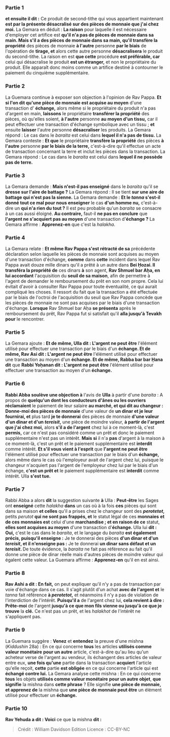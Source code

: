 
### Partie 1
<b>et ensuite il dit :</b> Ce produit de second-tithe qui vous appartient maintenant <b>est par la présente désacralisé sur des pièces de monnaie que j'ai chez moi.</b> La Gemara en déduit : <b>La raison</b> pour laquelle il est nécessaire d'employer cet artifice est <b>qu'il n'a pas de pièces de monnaie dans sa main. Mais s'il a des pièces de monnaie dans sa main, qu'il transfère la propriété</b> des pièces de monnaie <b>à l'autre</b> personne <b>par le biais</b> de l'opération de <b>tirage, et</b> alors cette autre personne <b>désacralisera</b> le produit du second-tithe. La raison en est <b>que cette</b> procédure <b>est préférable, car</b> celui qui désacralise le produit <b>est un étranger,</b> et non le propriétaire du produit. Elle apparaît donc moins comme un artifice destiné à contourner le paiement du cinquième supplémentaire.

### Partie 2
La Guemara continue à exposer son objection à l'opinion de Rav Pappa. <b>Et si l'on dit qu'une pièce de monnaie est acquise au moyen</b> d'une transaction d' <b>échange,</b> alors même si le propriétaire du produit n'a pas d'argent en main, <b>laissons</b> le propriétaire <b>transférer la propriété</b> des pièces, où qu'elles soient, <b>à l'autre</b> personne <b>au moyen d'un tissu,</b> car il peut effectuer une transaction d'échange symbolique avec un tissu ; <b>et</b> ensuite <b>laisser</b> l'autre personne <b>désacraliser</b> les produits. La Gemara répond : Le cas dans le <i>baraita</i> est celui dans <b>lequel il n'a pas de tissu.</b> La Gemara conteste : <b>Et que</b> le propriétaire <b>transfère la propriété</b> des pièces <b>à l'autre</b> personne <b>par le biais de la terre,</b> c'est-à-dire qu'il effectue un acte de transaction concernant la terre et inclut les pièces dans la transaction. La Gemara répond : Le cas dans le <i>baraita</i> est celui dans <b>lequel il ne possède pas de terre.</b>

### Partie 3
La Gemara demande : <b>Mais n'est-il pas enseigné</b> dans le <i>baraita</i> qu'il se <b>dresse sur l'aire de battage ?</b> La Gemara répond : Il se tient <b>sur une aire de battage qui n'est pas la sienne.</b> La Gemara demande : <b>Et le <i>tanna</i> s'est-il donné tout ce mal pour nous enseigner</b> le cas <b>d'un homme nu,</b> c'est-à-dire un <b>qui n'a rien du tout ?</b> Il est peu probable qu'un <i>baraita</i> se consacre à un cas aussi éloigné. <b>Au contraire,</b> faut-il <b>ne pas en conclure</b> que <b>l'argent ne s'acquiert pas au moyen</b> d'une transaction d'<b>échange ?</b> La Gemara affirme : <b>Apprenez-en</b> que c'est la <i>halakha</i>.

### Partie 4
La Gemara relate : <b>Et même Rav Pappa s'est rétracté de sa</b> précédente déclaration selon laquelle les pièces de monnaie sont acquises au moyen d'une transaction d'échange, <b>comme</b> dans <b>cette</b> incident dans lequel Rav Pappa avait douze mille dinars</b> qu'il a prêté à un autre dans <b>Bei Ḥozai. Il transféra la propriété de</b> ces dinars <b>à</b> son agent, <b>Rav Shmuel bar Aḥa, en lui accordant</b> l'acquisition du <b>seuil de sa maison</b>, afin de permettre à l'agent de demander le remboursement du prêt en son nom propre. Cela lui évitait d'avoir à consulter Rav Pappa pour toute éventualité, ce qui aurait compliqué les choses. Il ressort du fait que la transaction a été effectuée par le biais de l'octroi de l'acquisition du seuil que Rav Pappa concède que les pièces de monnaie ne sont pas acquises par le biais d'une transaction d'échange. <b>Lorsque</b> Rav Shmuel bar Aḥa <b>se présenta</b> après le remboursement du prêt, Rav Pappa fut si satisfait qu'il <b>alla jusqu'à Tevakh pour</b> le rencontrer.</b>

### Partie 5
La Gemara ajoute : <b>Et de même, Ulla dit : L'argent ne peut être</b> l'élément utilisé pour effectuer une transaction par le biais d'un <b>échange. Et de même, Rav Asi dit : L'argent ne peut être</b> l'élément utilisé pour effectuer une transaction au moyen d'un <b>échange. Et de même, Rabba bar bar Ḥana dit</b> que <b>Rabbi Yoḥanan dit : L'argent ne peut être</b> l'élément utilisé pour effectuer une transaction au moyen d'un <b>échange.</b>

### Partie 6
<b>Rabbi Abba soulève une objection à</b> l'avis de <b>Ulla</b> à partir d'une <i>baraita</i> : A propos de <b>quelqu'un dont les conducteurs d'ânes ou les ouvriers réclamaient</b> le paiement de leur salaire <b>au marché, et qui dit au changeur : Donne-moi des pièces de monnaie</b> d'une valeur de <b>un dinar et je leur fournirai, et</b> plus tard <b>je te donnerai</b> des pièces de monnaie <b>d'une valeur d'un dinar et d'un <i>tereisit</i>,</b> une pièce de moindre valeur, <b>à partir de l'argent que j'ai chez moi,</b> alors <b>s'il a de l'argent</b> chez lui à ce moment-là, c'est <b>permis,</b> car ce n'est pas considéré comme un prêt et donc le paiement supplémentaire n'est pas un intérêt. <b>Mais si</b> il n'a <b>pas</b> d'argent à la maison à ce moment-là, c'est un prêt et le paiement supplémentaire est <b>interdit</b> comme intérêt. <b>Et s'il vous vient à l'esprit</b> que <b>l'argent ne peut être</b> l'élément utilisé pour effectuer une transaction par le biais d'un <b>échange,</b> alors même dans le cas où l'employeur avait de l'argent chez lui, puisque le changeur n'acquiert pas l'argent de l'employeur chez lui par le biais d'un échange, <b>c'est un prêt et</b> le paiement supplémentaire est <b>interdit</b> comme intérêt. Ulla <b>s'est tue.</b>

### Partie 7
Rabbi Abba a alors <b>dit</b> la suggestion suivante <b>à</b> Ulla : <b>Peut-être</b> les Sages ont <b>enseigné</b> cette <i>halakha</i> <b>dans</b> un cas où à la fois <b>ces</b> pièces qui sont dans sa maison <b>et celles</b> qu'il a prises chez le changeur sont des <b><i>perotetot</i>, </b> petits <i>perutot</i> <b>qui ne sont pas frappés, et</b> le statut légal de ces <b>monnaies</b> <b>et de ces</b> <b>monnaies est</b> celui d'une <b>marchandise ; et en raison de ce</b> statut, <b>elles sont acquises au moyen</b> d'une transaction d'<b>échange. </b> Ulla lui <b>dit : Oui,</b> c'est le cas dans le <i>baraita</i>, et le langage du <i>baraita</i> <b>est également précis, puisqu'il enseigne :</b> Je te donnerai des pièces <b>d'un dinar et d'un <i>tereisit</i>, et il n'enseigne pas :</b> Je te donnerai <b>un dinar sans défaut et un <i>tereisit</i>. </b> De toute évidence, la <i>baraita</i> ne fait pas référence au fait qu'il donne une pièce de dinar réelle mais d'autres pièces de moindre valeur qui égalent cette valeur. La Guemara affirme : <b>Apprenez-en</b> qu'il en est ainsi.

### Partie 8
<b>Rav Ashi a dit : En fait,</b> on peut expliquer qu'il n'y a pas de transaction par voie d'échange dans ce cas. Il s'agit plutôt d'un achat <b>avec de l'argent et</b> le <i>tanna</i> fait référence <b>à <i>perotetot</i>,</b> et néanmoins il n'y a pas de violation de l'interdiction de l'intérêt. <b>Puisqu'il a</b> de l'argent chez lui, <b>cela revient à dire : Prête-moi</b> de l'argent <b>jusqu'à ce que mon fils vienne ou jusqu'à ce que je trouve</b> la <b>clé.</b> Ce n'est pas un prêt, et les <i>halakhot</i> de l'intérêt ne s'appliquent pas.

### Partie 9
La Guemara suggère : <b>Venez</b> et <b>entendez</b> la preuve d'une mishna (<i>Kiddushin</i> 28a) : En ce qui concerne <b>tous</b> les articles <b>utilisés comme valeur monétaire</b> <b>pour un autre</b> article, c'est-à-dire qu'au lieu qu'un acheteur verse de l'argent au vendeur, ils échangent des articles de valeur entre eux, <b>une fois qu'une</b> partie dans la transaction <b>acquiert</b> l'article qu'elle reçoit, <b>cette</b> partie <b>est obligée</b> en ce qui concerne l'article qui est <b>échangé contre lui.</b> La Gemara analyse cette mishna : En ce qui concerne <b>tous</b> les objets <b>utilisés comme valeur monétaire</b> <b>pour un autre objet</b>, <b>que signifie</b> la mishna dans <b>cette phrase</b> ? Elle signifie <b>une pièce de monnaie, et apprenez de</b> la mishna que <b>une pièce de monnaie peut être</b> un élément utilisé pour effectuer un <b>échange.</b>

### Partie 10
<b>Rav Yehuda a dit : Voici</b> ce que la mishna <b>dit :</b>

>Crédit : William Davidson Edition
>Licence : CC-BY-NC